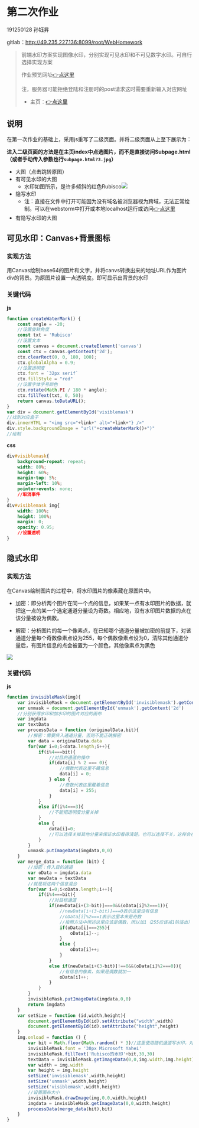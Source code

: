 # 第二次作业

191250128 孙钰昇

gitlab：http://49.235.227.136:8099/root/WebHomework

> 前端水印方案实现图像水印，分别实现可见水印和不可见数字水印。可自行选择实现方案
>
> 作业预览网址[:point_right:点这里](https://rubisco.cn/hw1/login.html)
>
> 注，服务器可能拒绝登陆和注册时的post请求这时需要重新输入对应网址
>
> - 主页：[:point_right:点这里](https://rubisco.cn/hw1)

## 说明

在第一次作业的基础上，采用js重写了二级页面。并将二级页面从上至下展示为：

**进入二级页面的方法是在主页index中点选图片，而不是直接访问Subpage.html（或者手动传入参数也行`subpage.html?3.jpg`）**

- 大图（点击跳转原图）
- 有可见水印的大图
  - 水印如图所示，是许多倾斜的红色Rubisco![](\readme\QQ截图20211127115221.png)
- 隐写水印
  - 注：直接在文件中打开可能因为没有域名被浏览器视为跨域，无法正常绘制。可以在webstorm中打开或本地localhost运行或访问[:point_right:点这里](https://rubisco.cn/hw1)
- 有隐写水印的大图

## 可见水印：Canvas+背景图标

### 实现方法

用Canvas绘制base64的图片和文字，并将canvs转换出来的地址URL作为图片div的背景。为原图片设置一点透明度。即可显示出背景的水印

### 关键代码

**js**

```javascript
function createWaterMark() {
    const angle = -20;
    //设置旋转角度
    const txt = 'Rubisco'
    //设置文本
    const canvas = document.createElement('canvas')
    const ctx = canvas.getContext('2d');
    ctx.clearRect(0, 0, 180, 100);
    ctx.globalAlpha = 0.9;
    //设置透明度
    ctx.font = `32px serif`
    ctx.fillStyle = "red"
    //设置字体字号颜色
    ctx.rotate(Math.PI / 180 * angle);
    ctx.fillText(txt, 0, 50);
    return canvas.toDataURL();
}
var div = document.getElementById('visiblemask')
//找到对应盒子
div.innerHTML = "<img src="+link+" alt="+link+"} />"
div.style.backgroundImage = "url("+createWaterMark()+")"
//绘制
```

**css**

```css
div#visiblemask{
    background-repeat: repeat;
    width: 80%;
    height: 60%;
    margin-top: 5%;
    margin-left: 10%;
    pointer-events: none;
    //取消事件
}
div#visiblemask img{
    width: 100%;
    height: 100%;
    margin: 0;
    opacity: 0.95;
    //设置透明
}
```

## 隐式水印

### 实现方法

在Canvas绘制图片的过程中，将水印图片的像素藏在原图片中。

- 加密：即分析两个图片在同一个点的信息，如果某一点有水印图片的数据，就把这一点的某一个选定通道分量设为奇数。相应地，没有水印图片数据的点在该分量被设为偶数。

- 解密：分析图片的每一个像素点，在已知哪个通道分量被加密的前提下，对该通道分量每个奇数像素点设为255，每个偶数像素点设为0，清除其他通道分量后，有图片信息的点会被置为一个颜色，其他像素点为黑色

![](\readme\QQ截图20211127133835.png)

### 关键代码

**js**

```javascript
function invisibleMask(img){
    var invisibleMask = document.getElementById('invisiblemask').getContext("2d")
    var unmask = document.getElementById('unmask').getContext('2d')
    //分别获得水印和加水印的图片对应的画布
    var imgdata
    var textData
    var processData = function (originalData,bit){
        //解密：需要传入通道分量，否则不能正确解密
        var data = originalData.data
        for(var i=0;i<data.length;i++){
            if(i%4===bit){
                //对目的通道的操作
                if(data[i] % 2 === 0){
                    //偶数代表这里不藏信息
                    data[i] = 0;
                } else {
                    //奇数代表这里藏着信息
                    data[i] = 255;
                }
            }
            else if(i%4===3){
                //不能把透明度分量关掉
            }
            else {
                data[i]=0;
                //可以选择关掉其他分量来保证水印看得清楚。也可以选择不关，这样会在变色的图片上显示水印
            }
        }
        unmask.putImageData(imgdata,0,0)
    }
    var merge_data = function (bit) {
        //加密：传入目的通道
        var oData = imgdata.data
        var newData = textData
        //就是将这两个信息混合
        for(var i=0;i<oData.length;i++){
            if(i%4===bit){
                //对目标通道
                if(newData[i+(3-bit)]===0&&(oData[i]%2===1)){
                    //newData[i+(3-bit)]===0表示这里没有信息
                    //oData[i]%2===1表示这里本来是奇数
                    //按照方法中所述这里应该是偶数，所以加1（255应该减1防溢出）
                    if(oData[i]===255){
                        oData[i]--;
                    }
                    else {
                        oData[i]++;
                    }
                }
                else if(newData[i+(3-bit)]!==0&&(oData[i]%2===0)){
                    //有信息的像素，如果是偶数就加一
                    oData[i]++;
                }
            }
        }
        invisibleMask.putImageData(imgdata,0,0)
        return imgdata
    }
    var setSize = function (id,width,height){
        document.getElementById(id).setAttribute("width",width)
        document.getElementById(id).setAttribute("height",height)
    }
    img.onload = function () {
        var bit = Math.floor(Math.random() * 3)//这里使用随机通道写水印，对应即可得到到a通道
        invisibleMask.font = '30px Microsoft Yahei'
        invisibleMask.fillText('Rubisco的水印'+bit,30,30)
        textData = invisibleMask.getImageData(0,0,img.width,img.height).data
        var width = img.width
        var height = img.height
        setSize('invisiblemask',width,height)
        setSize('unmask',width,height)
        setSize('visiblemask',width,height)
        //设置画布大小
        invisibleMask.drawImage(img,0,0,width,height)
        imgdata = invisibleMask.getImageData(0,0,width,height)
        processData(merge_data(bit),bit)
    }
}
```

